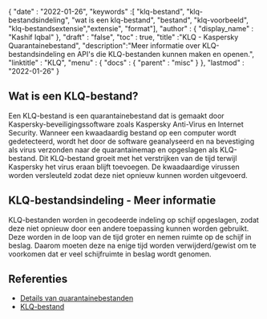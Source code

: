 {
  "date" : "2022-01-26",
  "keywords" :[ "klq-bestand", "klq-bestandsindeling", "wat is een klq-bestand", "bestand", "klq-voorbeeld", "klq-bestandsextensie","extensie", "format"],
  "author" : {
    "display_name" : "Kashif Iqbal"
},
  "draft" : "false",
  "toc" : true,
  "title" :"KLQ - Kaspersky Quarantainebestand",
  "description":"Meer informatie over KLQ-bestandsindeling en API's die KLQ-bestanden kunnen maken en openen.",
  "linktitle" : "KLQ",
  "menu" : {
    "docs" : {
      "parent" : "misc"
}
},
  "lastmod" : "2022-01-26"
}

## Wat is een KLQ-bestand?

Een KLQ-bestand is een quarantainebestand dat is gemaakt door Kaspersky-beveiligingssoftware zoals Kaspersky Anti-Virus en Internet Security. Wanneer een kwaadaardig bestand op een computer wordt gedetecteerd, wordt het door de software geanalyseerd en na bevestiging als virus verzonden naar de quarantainemap en opgeslagen als KLQ-bestand. Dit KLQ-bestand groeit met het verstrijken van de tijd terwijl Kaspersky het virus eraan blijft toevoegen. De kwaadaardige virussen worden versleuteld zodat deze niet opnieuw kunnen worden uitgevoerd.

## KLQ-bestandsindeling - Meer informatie

KLQ-bestanden worden in gecodeerde indeling op schijf opgeslagen, zodat deze niet opnieuw door een andere toepassing kunnen worden gebruikt. Deze worden in de loop van de tijd groter en nemen ruimte op de schijf in beslag. Daarom moeten deze na enige tijd worden verwijderd/gewist om te voorkomen dat er veel schijfruimte in beslag wordt genomen.

## Referenties

* [Details van quarantainebestanden](https://forum.kaspersky.com/)
* [KLQ-bestand](https://forum.kaspersky.com/?q=klq%20file)

